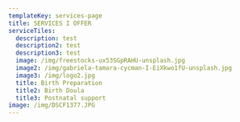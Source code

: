 ```yaml
---
templateKey: services-page
title: SERVICES I OFFER
serviceTiles:
  description: test
  description2: test
  description3: test
  image: /img/freestocks-ux53SGpRAHU-unsplash.jpg
  image2: /img/gabriela-tamara-cycman-I-EiXkwo1fU-unsplash.jpg
  image3: /img/logo2.jpg
  title: Birth Preparation
  title2: Birth Doula
  title3: Postnatal support
image: /img/DSCF1377.JPG
---
```


